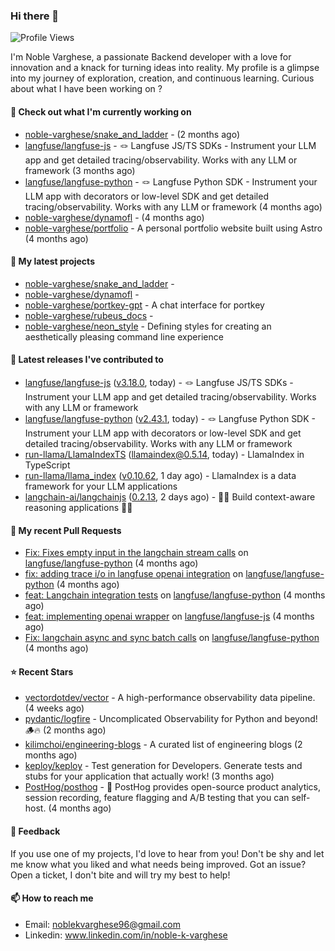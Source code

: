 ### Hi there 👋
![Profile Views](https://komarev.com/ghpvc/?username=noble-varghese&label=PROFILE+VIEWS)

I'm Noble Varghese, a passionate Backend developer with a love for innovation and a knack for turning ideas into reality. My profile is a glimpse into my journey of exploration, creation, and continuous learning. Curious about what I have been working on ?


#### 👷 Check out what I'm currently working on

- [noble-varghese/snake_and_ladder](https://github.com/noble-varghese/snake_and_ladder) -  (2 months ago)
- [langfuse/langfuse-js](https://github.com/langfuse/langfuse-js) - 🪢 Langfuse JS/TS SDKs - Instrument your LLM app and get detailed tracing/observability. Works with any LLM or framework (3 months ago)
- [langfuse/langfuse-python](https://github.com/langfuse/langfuse-python) - 🪢 Langfuse Python SDK - Instrument your LLM app with decorators or low-level SDK and get detailed tracing/observability. Works with any LLM or framework (4 months ago)
- [noble-varghese/dynamofl](https://github.com/noble-varghese/dynamofl) -  (4 months ago)
- [noble-varghese/portfolio](https://github.com/noble-varghese/portfolio) - A personal portfolio website built using Astro (4 months ago)

#### 🌱 My latest projects

- [noble-varghese/snake_and_ladder](https://github.com/noble-varghese/snake_and_ladder) - 
- [noble-varghese/dynamofl](https://github.com/noble-varghese/dynamofl) - 
- [noble-varghese/portkey-gpt](https://github.com/noble-varghese/portkey-gpt) - A chat interface for portkey
- [noble-varghese/rubeus_docs](https://github.com/noble-varghese/rubeus_docs) - 
- [noble-varghese/neon_style](https://github.com/noble-varghese/neon_style) - Defining styles for creating an aesthetically pleasing command line experience

#### 🔭 Latest releases I've contributed to

- [langfuse/langfuse-js](https://github.com/langfuse/langfuse-js) ([v3.18.0](https://github.com/langfuse/langfuse-js/releases/tag/v3.18.0), today) - 🪢 Langfuse JS/TS SDKs - Instrument your LLM app and get detailed tracing/observability. Works with any LLM or framework
- [langfuse/langfuse-python](https://github.com/langfuse/langfuse-python) ([v2.43.1](https://github.com/langfuse/langfuse-python/releases/tag/v2.43.1), today) - 🪢 Langfuse Python SDK - Instrument your LLM app with decorators or low-level SDK and get detailed tracing/observability. Works with any LLM or framework
- [run-llama/LlamaIndexTS](https://github.com/run-llama/LlamaIndexTS) ([llamaindex@0.5.14](https://github.com/run-llama/LlamaIndexTS/releases/tag/llamaindex%400.5.14), today) - LlamaIndex in TypeScript
- [run-llama/llama_index](https://github.com/run-llama/llama_index) ([v0.10.62](https://github.com/run-llama/llama_index/releases/tag/v0.10.62), 1 day ago) - LlamaIndex is a data framework for your LLM applications
- [langchain-ai/langchainjs](https://github.com/langchain-ai/langchainjs) ([0.2.13](https://github.com/langchain-ai/langchainjs/releases/tag/0.2.13), 2 days ago) - 🦜🔗 Build context-aware reasoning applications 🦜🔗

#### 🔨 My recent Pull Requests

- [Fix: Fixes empty input in the langchain stream calls](https://github.com/langfuse/langfuse-python/pull/538) on [langfuse/langfuse-python](https://github.com/langfuse/langfuse-python) (4 months ago)
- [fix: adding trace i/o in langfuse openai integration](https://github.com/langfuse/langfuse-python/pull/532) on [langfuse/langfuse-python](https://github.com/langfuse/langfuse-python) (4 months ago)
- [feat: Langchain integration tests](https://github.com/langfuse/langfuse-python/pull/527) on [langfuse/langfuse-python](https://github.com/langfuse/langfuse-python) (4 months ago)
- [feat: implementing openai wrapper](https://github.com/langfuse/langfuse-js/pull/114) on [langfuse/langfuse-js](https://github.com/langfuse/langfuse-js) (4 months ago)
- [Fix: langchain async and sync batch calls](https://github.com/langfuse/langfuse-python/pull/518) on [langfuse/langfuse-python](https://github.com/langfuse/langfuse-python) (4 months ago)


#### ⭐ Recent Stars

- [vectordotdev/vector](https://github.com/vectordotdev/vector) - A high-performance observability data pipeline. (4 weeks ago)
- [pydantic/logfire](https://github.com/pydantic/logfire) - Uncomplicated Observability for Python and beyond! 🪵🔥 (2 months ago)
- [kilimchoi/engineering-blogs](https://github.com/kilimchoi/engineering-blogs) - A curated list of engineering blogs (2 months ago)
- [keploy/keploy](https://github.com/keploy/keploy) - Test generation for Developers. Generate tests and stubs for your application that actually work! (3 months ago)
- [PostHog/posthog](https://github.com/PostHog/posthog) - 🦔 PostHog provides open-source product analytics, session recording, feature flagging and A/B testing that you can self-host. (4 months ago)

#### 💬 Feedback

If you use one of my projects, I'd love to hear from you! Don't be shy and let me know what you liked and what needs being improved. Got an issue? Open a ticket, I don't bite and will try my best to help!

#### 📫 How to reach me

- Email: noblekvarghese96@gmail.com
- Linkedin: www.linkedin.com/in/noble-k-varghese
